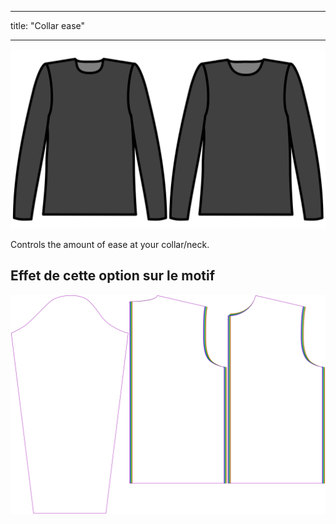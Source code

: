 - - -
title: "Collar ease"
- - -

![Collar ease](./collarease.svg)

Controls the amount of ease at your collar/neck.

## Effet de cette option sur le motif

![This image shows the effect of this option by superimposing several variants that have a different value for this option](brian_collarease_sample.svg "Effet de cette option sur le modèle")
